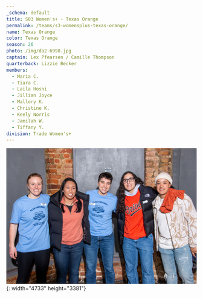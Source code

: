 ```yaml
---
_schema: default
title: S03 Women's+ - Texas Orange
permalink: /teams/s3-womensplus-texas-orange/
name: Texas Orange
color: Texas Orange
season: 26
photo: /img/da2-6998.jpg
captain: Lex Pfearsen / Camille Thompson
quarterback: Lizzie Becker
members:
  - Maria C.
  - Tiara C.
  - Laila Hosni
  - Jillian Joyce
  - Mallory K.
  - Christine K.
  - Keely Norris
  - Jamilah W.
  - Tiffany Y.
division: Trade Women's+
---
```

![](/img/da2-6998.jpg){: width="4733" height="3381"}